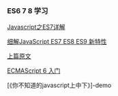 ### ES6 7 8 学习

[Javascript之ES7详解](https://www.jianshu.com/p/13c5d002478b)

[细解JavaScript ES7 ES8 ES9 新特性](https://www.jianshu.com/p/a64a6aa4cd95)

[上篇原文](https://tuobaye.com/2018/11/27/%E7%BB%86%E8%A7%A3JavaScript-ES7-ES8-ES9-%E6%96%B0%E7%89%B9%E6%80%A7/)

[ECMAScript 6 入门](http://es6.ruanyifeng.com/)



[《你不知道的javascript上中下》]-demo